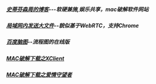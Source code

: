 ##### [史蒂芬森周的博客](http://www.sdifen.com/)---软硬兼施,娱乐共享，mac破解软件网站
##### [局域网内发送大文件](http://cend.me/)--貌似基于WebRTC，支持Chrome
##### [百度脑图](http://naotu.baidu.com/)--流程图的在线版
##### [MAC破解下载之XClient](http://xclient.info/) 
##### [MAC破解下载之爱情守望者](https://www.waitsun.com/)

